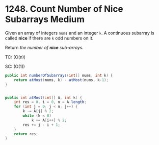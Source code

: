 # 1248. Count Number of Nice Subarrays Medium

Given an array of integers `nums` and an integer `k`. A continuous subarray is called **nice** if there are `k` odd numbers on it.

Return _the number of **nice** sub-arrays_.



TC: (O(n))

SC: (O(1))

```java
public int numberOfSubarrays(int[] nums, int k) {
    return atMost(nums, k) - atMost(nums, k-1);
}


public int atMost(int[] A, int k) {
    int res = 0, i = 0, n = A.length;
    for (int j = 0; j < n; j++) {
        k -= A[j] % 2;
        while (k < 0)
            k += A[i++] % 2;
        res += j - i + 1;
    }
    return res;
}
```
